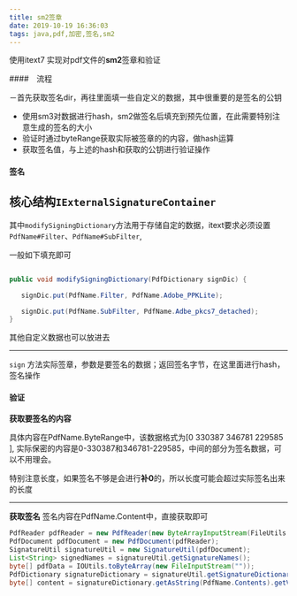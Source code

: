 ```yaml
---
title: sm2签章
date: 2019-10-19 16:36:03
tags: java,pdf,加密,签名,sm2
---
```


使用itext7 实现对pdf文件的**sm2**签章和验证



<!-- more -->



####　流程

－首先获取签名dir，再往里面填一些自定义的数据，其中很重要的是签名的公钥
- 使用sm3对数据进行hash，sm2做签名后填充到预先位置，在此需要特别注意生成的签名的大小
- 验证时通过byteRange获取实际被签章的的内容，做hash运算
- 获取签名值，与上述的hash和获取的公钥进行验证操作


#### 签名

核心结构`IExternalSignatureContainer`
----
其中`modifySigningDictionary`方法用于存储自定的数据，itext要求必须设置`PdfName#Filter`、`PdfName#SubFilter`,

一般如下填充即可
```java

public void modifySigningDictionary(PdfDictionary signDic) {

   signDic.put(PdfName.Filter, PdfName.Adobe_PPKLite);

   signDic.put(PdfName.SubFilter, PdfName.Adbe_pkcs7_detached);
}
```

其他自定义数据也可以放进去

----
`sign` 方法实际签章，参数是要签名的数据；返回签名字节，在这里面进行hash，签名操作

#### 验证

**获取要签名的内容**

具体内容在PdfName.ByteRange中，该数据格式为[0 330387 346781 229585 ],
实际保密的内容是0-330387和346781-229585，中间的部分为签名数据，可以不用理会。

特别注意长度，如果签名不够是会进行**补0**的，所以长度可能会超过实际签名出来的长度

----
**获取签名**
签名内容在PdfName.Content中，直接获取即可

```java
PdfReader pdfReader = new PdfReader(new ByteArrayInputStream(FileUtils.read("new.pdf")));
PdfDocument pdfDocument = new PdfDocument(pdfReader);
SignatureUtil signatureUtil = new SignatureUtil(pdfDocument);
List<String> signedNames = signatureUtil.getSignatureNames();
byte[] pdfData = IOUtils.toByteArray(new FileInputStream(""));
PdfDictionary signatureDictionary = signatureUtil.getSignatureDictionary(signedNames.get(0));
byte[] content = signatureDictionary.getAsString(PdfName.Contents).getValueBytes();
```